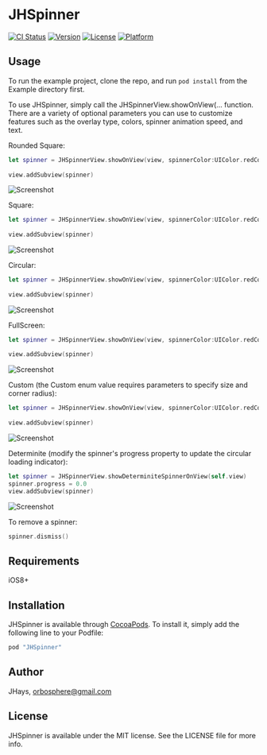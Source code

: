 # JHSpinner

[![CI Status](http://img.shields.io/travis/JHays/JHSpinner.svg?style=flat)](https://travis-ci.org/JHays/JHSpinner)
[![Version](https://img.shields.io/cocoapods/v/JHSpinner.svg?style=flat)](http://cocoapods.org/pods/JHSpinner)
[![License](https://img.shields.io/cocoapods/l/JHSpinner.svg?style=flat)](http://cocoapods.org/pods/JHSpinner)
[![Platform](https://img.shields.io/cocoapods/p/JHSpinner.svg?style=flat)](http://cocoapods.org/pods/JHSpinner)

## Usage

To run the example project, clone the repo, and run `pod install` from the Example directory first.

To use JHSpinner, simply call the JHSpinnerView.showOnView(... function. 
There are a variety of optional parameters you can use to customize features such as the overlay type, colors, spinner animation speed, and text. 

Rounded Square:
```swift
let spinner = JHSpinnerView.showOnView(view, spinnerColor:UIColor.redColor(), overlay:.RoundedSquare, overlayColor:UIColor.blackColor().colorWithAlphaComponent(0.6))
        
view.addSubview(spinner)
```
![Screenshot](https://raw.githubusercontent.com/jhays/JHSpinner/master/RoundedSquare.gif)

Square:
```swift
let spinner = JHSpinnerView.showOnView(view, spinnerColor:UIColor.redColor(), overlay:.Square, overlayColor:UIColor.blackColor().colorWithAlphaComponent(0.6))
        
view.addSubview(spinner)
```
![Screenshot](https://raw.githubusercontent.com/jhays/JHSpinner/master/Square.gif)

Circular:
```swift
let spinner = JHSpinnerView.showOnView(view, spinnerColor:UIColor.redColor(), overlay:.Circular, overlayColor:UIColor.blackColor().colorWithAlphaComponent(0.6))
        
view.addSubview(spinner)
```
![Screenshot](https://raw.githubusercontent.com/jhays/JHSpinner/master/Circular.gif)

FullScreen:
```swift
let spinner = JHSpinnerView.showOnView(view, spinnerColor:UIColor.redColor(), overlay:.FullScreen, overlayColor:UIColor.blackColor().colorWithAlphaComponent(0.6))
        
view.addSubview(spinner)
```
![Screenshot](https://raw.githubusercontent.com/jhays/JHSpinner/master/FullScreen.gif)

Custom (the Custom enum value requires parameters to specify size and corner radius):
```swift
let spinner = JHSpinnerView.showOnView(view, spinnerColor:UIColor.redColor(), overlay:.Custom(CGSize(width: 300, height: 200), 20), overlayColor:UIColor.blackColor().colorWithAlphaComponent(0.6), fullCycleTime:4.0, text:"Loading")
        
view.addSubview(spinner)
```
![Screenshot](https://raw.githubusercontent.com/jhays/JHSpinner/master/Custom.gif)

Determinite (modify the spinner's progress property to update the circular loading indicator):
```swift
let spinner = JHSpinnerView.showDeterminiteSpinnerOnView(self.view)
spinner.progress = 0.0
view.addSubview(spinner)
```
![Screenshot](https://raw.githubusercontent.com/jhays/JHSpinner/master/Determinite.gif)

To remove a spinner:
```swift
spinner.dismiss()
```

## Requirements

iOS8+

## Installation

JHSpinner is available through [CocoaPods](http://cocoapods.org). To install
it, simply add the following line to your Podfile:

```ruby
pod "JHSpinner"
```

## Author

JHays, orbosphere@gmail.com

## License

JHSpinner is available under the MIT license. See the LICENSE file for more info.

